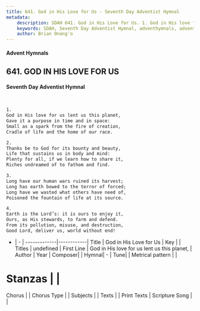 ```yaml
---
title: 641. God in His Love for Us - Seventh Day Adventist Hymnal
metadata:
    description: SDAH 641. God in His Love for Us. 1. God in His love for us lent us this planet, Gave it a purpose in time and in space: Small as a spark from the fire of creation, Cradle of life and the home of our race.
    keywords: SDAH, Seventh Day Adventist Hymnal, adventhymnals, advent hymnals, God in His Love for Us, God in His love for us lent us this planet, 
    author: Brian Onang'o
---
```


#### Advent Hymnals
## 641. GOD IN HIS LOVE FOR US
#### Seventh Day Adventist Hymnal

```txt


1.
God in His love for us lent us this planet,
Gave it a purpose in time and in space:
Small as a spark from the fire of creation,
Cradle of life and the home of our race.

2.
Thanks be to God for its bounty and beauty,
Life that sustains us in body and mind:
Plenty for all, if we learn how to share it,
Riches undreamed of to fathom and find.

3.
Long have our human wars ruined its harvest;
Long has earth bowed to the terror of forced;
Long have we wasted what others have need of,
Poisoned the fountain of life at its source.

4.
Earth is the Lord’s: it is ours to enjoy it,
Ours, as His stewards, to farm and defend.
From its pollution, misuse, and destruction,
Good Lord, deliver us, world without end!


```

- |   -  |
-------------|------------|
Title | God in His Love for Us |
Key |  |
Titles | undefined |
First Line | God in His love for us lent us this planet, |
Author | 
Year | 
Composer|  |
Hymnal|  - |
Tune|  |
Metrical pattern | |
# Stanzas |  |
Chorus |  |
Chorus Type |  |
Subjects |  |
Texts |  |
Print Texts | 
Scripture Song |  |
  

